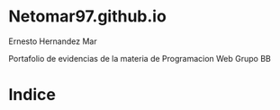 # Netomar97.github.io
 Ernesto Hernandez Mar

Portafolio de evidencias de la materia de Programacion Web Grupo BB
 <h1>Indice</h1>
